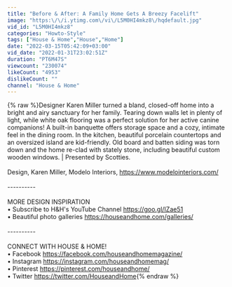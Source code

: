 ```yaml
---
title: "Before & After: A Family Home Gets A Breezy Facelift"
image: "https:\/\/i.ytimg.com\/vi\/L5M0HI4mkz8\/hqdefault.jpg"
vid_id: "L5M0HI4mkz8"
categories: "Howto-Style"
tags: ["House & Home","House","Home"]
date: "2022-03-15T05:42:09+03:00"
vid_date: "2022-01-31T23:02:51Z"
duration: "PT6M47S"
viewcount: "230074"
likeCount: "4953"
dislikeCount: ""
channel: "House & Home"
---
```

{% raw %}Designer Karen Miller turned a bland, closed-off home into a bright and airy sanctuary for her family. Tearing down walls let in plenty of light, while white oak flooring was a perfect solution for her active canine companions! A built-in banquette offers storage space and a cozy, intimate feel in the dining room. In the kitchen, beautiful porcelain countertops and an oversized island are kid-friendly. Old board and batten siding was torn down and the home re-clad with stately stone, including beautiful custom wooden windows. | Presented by Scotties.<br /><br />Design, Karen Miller, Modelo Interiors, <a rel="nofollow" target="blank" href="https://www.modelointeriors.com/">https://www.modelointeriors.com/</a><br /><br />----------<br /><br />MORE DESIGN INSPIRATION<br />• Subscribe to H&amp;H's YouTube Channel <a rel="nofollow" target="blank" href="https://goo.gl/IZae51">https://goo.gl/IZae51</a><br />• Beautiful photo galleries <a rel="nofollow" target="blank" href="https://houseandhome.com/galleries/">https://houseandhome.com/galleries/</a><br /><br />----------<br /><br />CONNECT WITH HOUSE &amp; HOME!<br />• Facebook <a rel="nofollow" target="blank" href="https://facebook.com/houseandhomemagazine/">https://facebook.com/houseandhomemagazine/</a><br />• Instagram <a rel="nofollow" target="blank" href="https://instagram.com/houseandhomemag/">https://instagram.com/houseandhomemag/</a><br />• Pinterest <a rel="nofollow" target="blank" href="https://pinterest.com/houseandhome/">https://pinterest.com/houseandhome/</a><br />• Twitter <a rel="nofollow" target="blank" href="https://twitter.com/HouseandHome">https://twitter.com/HouseandHome</a>{% endraw %}
